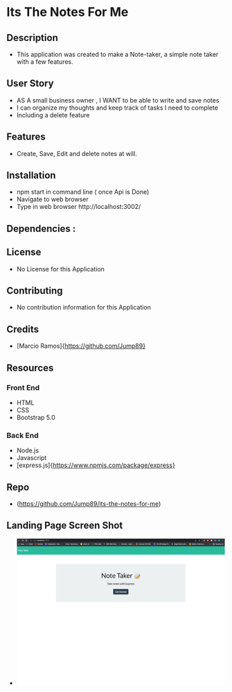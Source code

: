 # Its The Notes For Me 

## Description  

* This application was created to make a Note-taker, a simple note taker with a few features. 

## User Story 

* AS A small business owner , I WANT to be able to write and save notes
* I can organize my thoughts and keep track of tasks I need to complete
* Including a delete feature 

## Features 

* Create, Save, Edit and delete notes at will. 

## Installation 

* npm start in command line ( once Api is Done)
* Navigate to web browser 
* Type in web browser http://localhost:3002/

## Dependencies : 

## License 
* No License for this Application 

## Contributing 

* No contribution information for this Application 

## Credits 

* [Marcio Ramos]{https://github.com/Jump89}

## Resources 

### Front End 

* HTML 
* CSS
* Bootstrap 5.0

### Back End 

* Node.js
* Javascript
* [express.js]{https://www.npmjs.com/package/express}

## Repo 
 * (https://github.com/Jump89/its-the-notes-for-me)

## Landing Page Screen Shot 

* ![](public/image/notelanding.png)

